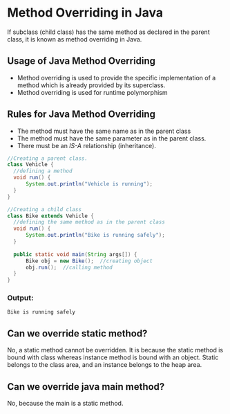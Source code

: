 # Method Overriding in Java
If subclass (child class) has the same method as declared in the parent class, it is known as method overriding in Java.

## Usage of Java Method Overriding
- Method overriding is used to provide the specific implementation of a method which is already provided by its superclass.
- Method overriding is used for runtime polymorphism

## Rules for Java Method Overriding
- The method must have the same name as in the parent class
- The method must have the same parameter as in the parent class.
- There must be an *IS-A* relationship (inheritance).

```java
//Creating a parent class. 
class Vehicle {  
  //defining a method  
  void run() {
      System.out.println("Vehicle is running");
  }  
} 

//Creating a child class  
class Bike extends Vehicle {  
  //defining the same method as in the parent class  
  void run() { 
      System.out.println("Bike is running safely");
  }  
  
  public static void main(String args[]) {  
      Bike obj = new Bike();  //creating object  
      obj.run();  //calling method  
  }  
}  
```

### Output:
```
Bike is running safely
```

## Can we override static method?
No, a static method cannot be overridden. It is because the static method is bound with class whereas instance method is bound with an object. Static belongs to the class area, and an instance belongs to the heap area.

## Can we override java main method?
No, because the main is a static method.
